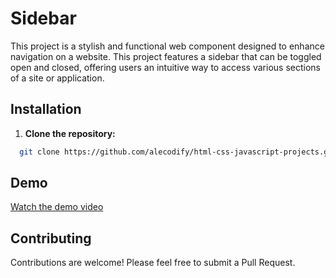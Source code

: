 # Sidebar

This project is a stylish and functional web component designed to enhance navigation on a website. This project features a sidebar that can be toggled open and closed, offering users an intuitive way to access various sections of a site or application.

## Installation

1. **Clone the repository:**
```bash
  git clone https://github.com/alecodify/html-css-javascript-projects.git
```

## Demo
[Watch the demo video](https://github.com/user-attachments/assets/5e1b1c15-b768-4869-9225-eb3a93a2eb77)

## Contributing
Contributions are welcome! Please feel free to submit a Pull Request.